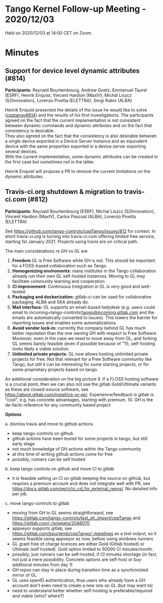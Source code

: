 # Tango Kernel Follow-up Meeting - 2020/12/03

Held on 2020/12/03 at 14:00 CET on Zoom.

# Minutes

## Support for device level dynamic attributes (#814)

**Participants**: Reynald Bourtembourg, Andrew Goetz, Emmanuel Taurel (ESRF), Henrik Enquist, Vincent Hardion (MaxIV), 
Michal Liszcz (S2Innovation), Lorenzo Pivetta (ELETTRA), Sergi Rubio (ALBA) 

Henrik Enquist presented the details of the issue he would like to solve ([cpptango#814](https://github.com/tango-controls/cpptango/issues/814)) 
and the results of his first investigations.
The participants agreed on the fact that the current implementation is not consistent between dynamic commands and 
dynamic attributes and on the fact that consistency is desirable.  
They also agreed on the fact that the consistency is also desirable between a single device exported in a Device Server instance 
and an equivalent device with the same properties exported in a device server exporting several devices.  
With the current implementation, some dynamic attributes can be created in the first case but sometimes not in the latter.

Henrik Enquist will propose a PR to remove the current limitations on the dynamic attributes.

## Travis-ci.org shutdown & migration to travis-ci.com (#812)

**Participants**:  Reynald Bourtembourg (ESRF), Michal Liszcz (S2Innovation), Vincent Hardion (MaxIV), Carlos Pascual (ALBA), Lorenzo Pivetta (ELETTRA)

See https://github.com/tango-controls/cppTango/issues/812 for context. In short travis-ci.org is turning into travis-ci.com offering limited free service, starting 1st January 2021. Projects using travis are on critical path.

The main considerations re GH vs GL are

1. **Freedom** GL is Free Software while GH is not. This should be important for a FOSS-based collaboration such as Tango.
2. **Homogenizing enviroments:** many institutes in the Tango collaboration already run their own GL self-hosted instances. Moving to GL may facilitate community learning and cooperation.
3. **CI improvement:** Continuous Integration in GL is very good and well-tested.
4. **Packaging and dockerization:** gitlab-ci can be used for collaborative packaging. ALBA and SKA already do.
5. **Mail interface:** GL supports an email-based helpdesk (e.g. users could email to incoming+tango-controls/tango@incoming.gitlab.com and the emails are automatically converted to issues). This lowers the barrier for reporting issues and enables some automatizations.
6. **Avoid vendor lock-in:** currently the company behind GL has much better reputation than the one owning GH with respect to Free Software. Moreover, even in the case we need to move away from GL, and forking GL seems barely feasible (even if possible because of "1!), self-hosting looks likely a viable solution.
7. **Unlimited private projects:** GL now allows hosting unlimited private projects for free. Not that relevant for a Free Software community like Tango, but still it can be interesting for some starting projects, or for some proprietary projects based on tango.

An additional consideration on the big picture
9. If a FLOSS hosting software is a crucial point, then we can also not use the gitlab Gold/Ultimate variants as these are closed-source software, see https://about.gitlab.com/install/ce-or-ee/. Experience/feedback is gitlab is "cool", e.g. has concrete advantages, starting with premium.
10. GH is the de-facto reference for any community based project

**Options**

a. dismiss travis and move to github actions
- keep tango-controls on github
- github actions have been tested for some projects in tango, but still early stage
- not much knowledge of GH actions within the Tango community
- at this time of writing github actions come for free
- possibly, runners can be self hosted

b. keep tango controls on github and move CI to gitlab
- it is feasible setting un CI on gitlab keeping the source on github, but requires a premium account and does not integrate well with PR, see https://docs.gitlab.com/ee/ci/ci_cd_for_external_repos/. No detailed info per job.

c. move tango-controls to gitlab
- moving from GH to GL seems straightforward, see https://gitlab.com/tango-controls/test_gh_import/cppTango and https://gitlab.com/-/snippets/2046070
- appveyor supports gitlab, see https://gitlab.com/bourtemb/cppTango/-/pipelines as a test output, so it seems feasible using appveyor as now, before using windows runners
- GL grant free of charge licences are either Gold (Gitlab hosted) or Ultimate (self hosted). Gold option limited to 50000 CI minutes/month.
- possibly, just runners can be self-hosted, if CI minutes shortage (in fact, not just a mere possibility. Concrete options are self-host or buy additional minutes from day 1)
- GH repos can stay in place during transition time as a synchronized mirror of GL
- GL uses openID authentication, thus users who already have a GH account don't even need to create a new one on GL (but may want to)
- need to understand better whether self-hosting is preferable/required and viable (who? where?)


   
